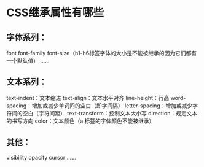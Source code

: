 # CSS继承属性有哪些

## 字体系列：

font
font-family
font-size（h1-h6标签字体的大小是不能被继承的因为它们都有一个默认值）
……

## 文本系列：

text-indent：文本缩进
text-align：文本水平对齐
line-height：行高
word-spacing：增加或减少单词间的空白（即字间隔）
letter-spacing：增加或减少字符间的空白（字符间距）
text-transform：控制文本大小写
direction：规定文本的书写方向
color：文本颜色（a 标签的字体颜色不能被继承）

## 其他：

visibility
opacity
cursor
……
